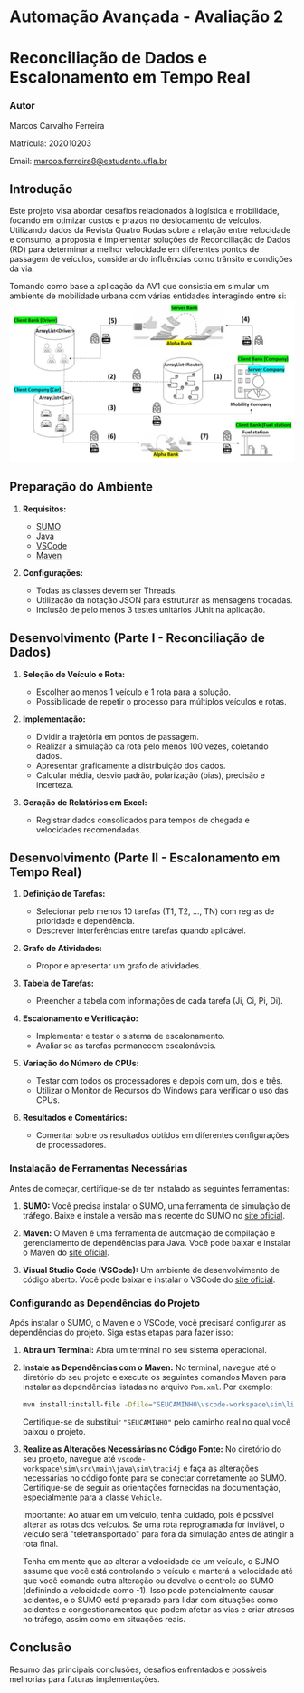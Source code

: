 # Automação Avançada - Avaliação 2
# Reconciliação de Dados e Escalonamento em Tempo Real

### Autor

Marcos Carvalho Ferreira

Matrícula: 202010203

Email: marcos.ferreira8@estudante.ufla.br

## Introdução
Este projeto visa abordar desafios relacionados à logística e mobilidade, focando em otimizar custos e prazos no deslocamento de veículos. Utilizando dados da Revista Quatro Rodas sobre a relação entre velocidade e consumo, a proposta é implementar soluções de Reconciliação de Dados (RD) para determinar a melhor velocidade em diferentes pontos de passagem de veículos, considerando influências como trânsito e condições da via.

Tomando como base a aplicação da AV1 que consistia em simular um ambiente de mobilidade urbana com várias entidades interagindo entre si: 
![image](https://github.com/MarquinhoCF/Avaliacao_2-Automacao_Avancada/blob/main/assets/Ilustracao_AV1.png)

## Preparação do Ambiente
1. **Requisitos:**
    - [SUMO](https://www.eclipse.org/sumo/)
    - [Java](https://www.java.com/)
    - [VSCode](https://code.visualstudio.com/)
    - [Maven](https://maven.apache.org/)

2. **Configurações:**
    - Todas as classes devem ser Threads.
    - Utilização da notação JSON para estruturar as mensagens trocadas.
    - Inclusão de pelo menos 3 testes unitários JUnit na aplicação.

## Desenvolvimento (Parte I - Reconciliação de Dados)
1. **Seleção de Veículo e Rota:**
    - Escolher ao menos 1 veículo e 1 rota para a solução.
    - Possibilidade de repetir o processo para múltiplos veículos e rotas.

2. **Implementação:**
    - Dividir a trajetória em pontos de passagem.
    - Realizar a simulação da rota pelo menos 100 vezes, coletando dados.
    - Apresentar graficamente a distribuição dos dados.
    - Calcular média, desvio padrão, polarização (bias), precisão e incerteza.

3. **Geração de Relatórios em Excel:**
    - Registrar dados consolidados para tempos de chegada e velocidades recomendadas.

## Desenvolvimento (Parte II - Escalonamento em Tempo Real)
1. **Definição de Tarefas:**
    - Selecionar pelo menos 10 tarefas (T1, T2, ..., TN) com regras de prioridade e dependência.
    - Descrever interferências entre tarefas quando aplicável.

2. **Grafo de Atividades:**
    - Propor e apresentar um grafo de atividades.

3. **Tabela de Tarefas:**
    - Preencher a tabela com informações de cada tarefa (Ji, Ci, Pi, Di).

4. **Escalonamento e Verificação:**
    - Implementar e testar o sistema de escalonamento.
    - Avaliar se as tarefas permanecem escalonáveis.

5. **Variação do Número de CPUs:**
    - Testar com todos os processadores e depois com um, dois e três.
    - Utilizar o Monitor de Recursos do Windows para verificar o uso das CPUs.

6. **Resultados e Comentários:**
    - Comentar sobre os resultados obtidos em diferentes configurações de processadores.

### Instalação de Ferramentas Necessárias

Antes de começar, certifique-se de ter instalado as seguintes ferramentas:

1. **SUMO:** Você precisa instalar o SUMO, uma ferramenta de simulação de tráfego. Baixe e instale a versão mais recente do SUMO no [site oficial](https://sumo.dlr.de/docs/index.html).

2. **Maven:** O Maven é uma ferramenta de automação de compilação e gerenciamento de dependências para Java. Você pode baixar e instalar o Maven do [site oficial](https://maven.apache.org/).

3. **Visual Studio Code (VSCode):** Um ambiente de desenvolvimento de código aberto. Você pode baixar e instalar o VSCode do [site oficial](https://code.visualstudio.com/download).

### Configurando as Dependências do Projeto

Após instalar o SUMO, o Maven e o VSCode, você precisará configurar as dependências do projeto. Siga estas etapas para fazer isso:

1. **Abra um Terminal:** Abra um terminal no seu sistema operacional.

2. **Instale as Dependências com o Maven:** No terminal, navegue até o diretório do seu projeto e execute os seguintes comandos Maven para instalar as dependências listadas no arquivo `Pom.xml`. Por exemplo:

   ```bash
   mvn install:install-file -Dfile="SEUCAMINHO\vscode-workspace\sim\lib\libsumo-1.18.0.jar" -DgroupId="libsumo-1.18.0" -DartifactId="libsumo-1.18.0" -Dversion="libsumo-1.18.0" -Dpackaging="jar" -DgeneratePom=true
   ```

   Certifique-se de substituir `"SEUCAMINHO"` pelo caminho real no qual você baixou o projeto.

3. **Realize as Alterações Necessárias no Código Fonte:** No diretório do seu projeto, navegue até `vscode-workspace\sim\src\main\java\sim\traci4j` e faça as alterações necessárias no código fonte para se conectar corretamente ao SUMO. Certifique-se de seguir as orientações fornecidas na documentação, especialmente para a classe `Vehicle`.

   Importante: Ao atuar em um veículo, tenha cuidado, pois é possível alterar as rotas dos veículos. Se uma rota reprogramada for inviável, o veículo será "teletransportado" para fora da simulação antes de atingir a rota final.

   Tenha em mente que ao alterar a velocidade de um veículo, o SUMO assume que você está controlando o veículo e manterá a velocidade até que você comande outra alteração ou devolva o controle ao SUMO (definindo a velocidade como -1). Isso pode potencialmente causar acidentes, e o SUMO está preparado para lidar com situações como acidentes e congestionamentos que podem afetar as vias e criar atrasos no tráfego, assim como em situações reais.

## Conclusão
Resumo das principais conclusões, desafios enfrentados e possíveis melhorias para futuras implementações.

